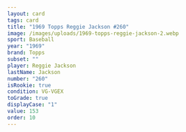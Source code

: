 ```yaml
---
layout: card
tags: card
title: "1969 Topps Reggie Jackson #260"
image: /images/uploads/1969-topps-reggie-jackson-2.webp
sport: Baseball
year: "1969"
brand: Topps
subset: ""
player: Reggie Jackson
lastName: Jackson
number: "260"
isRookie: true
condition: VG-VGEX
toGrade: true
displayCase: "1"
value: 153
order: 10
---
```

